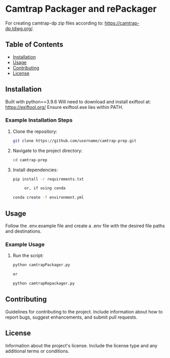 # Camtrap Packager and rePackager

For creating camtrap-dp zip files according to: https://camtrap-dp.tdwg.org/.

## Table of Contents

- [Installation](#installation)
- [Usage](#usage)
- [Contributing](#contributing)
- [License](#license)

## Installation

Built with python==3.9.6
Will need to download and install exiftool at: https://exiftool.org/
Ensure exiftool.exe lies within PATH.

### Example Installation Steps

1. Clone the repository:

   ```sh
   git clone https://github.com/username/camtrap-prep.git
   ```

2. Navigate to the project directory:

   ```sh
   cd camtrap-prep
   ```

3. Install dependencies:

   ```sh
   pip install -r requirements.txt

        or, if using conda

   conda create -f environment.yml
   ```

## Usage

Follow the .env.example file and create a .env file with the desired file paths and destinations.

### Example Usage

1. Run the script:

   ```sh
   python camtrapPackager.py

   or

   python camtrapRepackager.py
   ```

## Contributing

Guidelines for contributing to the project. Include information about how to report bugs, suggest enhancements, and submit pull requests.

## License

Information about the project's license. Include the license type and any additional terms or conditions.
